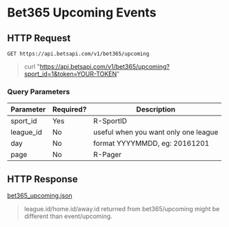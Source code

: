 # Bet365 Upcoming Events

## HTTP Request

`GET https://api.betsapi.com/v1/bet365/upcoming`

> curl "https://api.betsapi.com/v1/bet365/upcoming?sport_id=1&token=YOUR-TOKEN"

### Query Parameters

Parameter | Required? | Description
--------- | ------- | -----------
sport_id | Yes | R-SportID
league_id | No | useful when you want only one league
day | No | format YYYYMMDD, eg: 20161201
page | No | R-Pager

## HTTP Response

[bet365_upcoming.json](../samples/bet365_upcoming.json)

> league.id/home.id/away.id returned from bet365/upcoming might be different than event/upcoming.